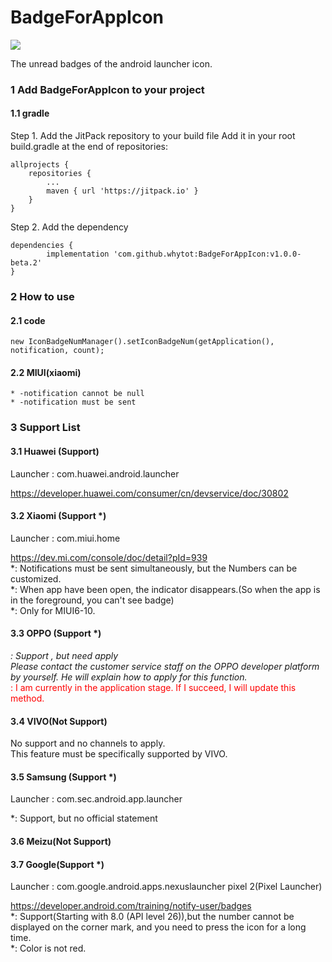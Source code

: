 # BadgeForAppIcon

[![](https://jitpack.io/v/whytot/BadgeForAppIcon.svg)](https://jitpack.io/#whytot/BadgeForAppIcon)</br>

The unread badges of the android launcher icon.

### 1  Add BadgeForAppIcon to your project

#### 1.1  gradle

Step 1. Add the JitPack repository to your build file
Add it in your root build.gradle at the end of repositories:

	allprojects {
		repositories {
			...
			maven { url 'https://jitpack.io' }
		}
	}
Step 2. Add the dependency

	dependencies {
	        implementation 'com.github.whytot:BadgeForAppIcon:v1.0.0-beta.2'
	}
	
### 2  How to use

#### 2.1  code

	new IconBadgeNumManager().setIconBadgeNum(getApplication(), notification, count);

#### 2.2  MIUI(xiaomi)
	
	* -notification cannot be null
	* -notification must be sent
	
### 3  Support List

#### 3.1 	Huawei (Support)

Launcher : com.huawei.android.launcher

https://developer.huawei.com/consumer/cn/devservice/doc/30802</br>

#### 3.2 	Xiaomi (Support *)

Launcher : com.miui.home

https://dev.mi.com/console/doc/detail?pId=939</br>
*:  Notifications must be sent simultaneously, but the Numbers can be customized.</br>
*:  When app have been open, the indicator disappears.(So when the app is in the foreground, you can't see badge)</br>
*:  Only for MIUI6-10.</br>

#### 3.3 	OPPO (Support *)

*:  Support , but need apply</br>
Please contact the customer service staff on the OPPO developer platform by yourself. He will explain how to apply for this function.</br>
<font color='red'>*:  I am currently in the application stage. If I succeed, I will update this method.</font></br>

#### 3.4 	VIVO(Not Support)

No support and no channels to apply.</br>
This feature must be specifically supported by VIVO.</br>

#### 3.5 	Samsung (Support *)

Launcher : com.sec.android.app.launcher

*:  Support, but no official statement </br>

#### 3.6 	Meizu(Not Support)

#### 3.7 	Google(Support *)

Launcher : com.google.android.apps.nexuslauncher pixel 2(Pixel Launcher)

https://developer.android.com/training/notify-user/badges</br>
*:  Support(Starting with 8.0 (API level 26)),but the number cannot be displayed on the corner mark, and you need to press the icon for a long time.</br>
*:  Color is not red.</br>
